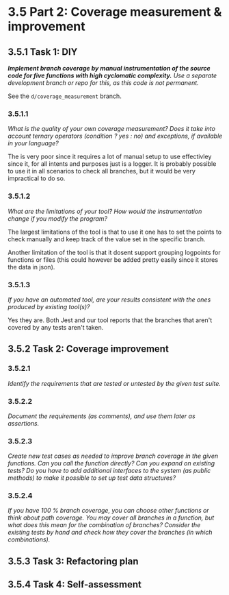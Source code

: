 # 3.5 Part 2: Coverage measurement & improvement

## 3.5.1 Task 1: DIY

_**Implement branch coverage by manual instrumentation of the source code for five functions with high cyclomatic complexity.** Use a separate development branch or repo for this, as this code is not permanent._

See the `d/coverage_measurement` branch.

### 3.5.1.1

_What is the quality of your own coverage measurement? Does it take into account ternary operators (condition ? yes : no) and exceptions, if available in your language?_

The is very poor since it requires a lot of manual setup to use effectivley since it, for all intents and purposes just is a logger. It is probably possible to use it in all scenarios to check all branches, but it would be very impractical to do so.

### 3.5.1.2

_What are the limitations of your tool? How would the instrumentation change if you modify the program?_

The largest limitations of the tool is that to use it one has to set the points to check manually and keep track of the value set in the specific branch.

Another limitation of the tool is that it dosent support grouping logpoints for functions or files (this could however be added pretty easily since it stores the data in json).

### 3.5.1.3

_If you have an automated tool, are your results consistent with the ones produced by existing tool(s)?_

Yes they are. Both Jest and our tool reports that the branches that aren't covered by any tests aren't taken.

## 3.5.2 Task 2: Coverage improvement

### 3.5.2.1

_Identify the requirements that are tested or untested by the given test suite._

### 3.5.2.2

_Document the requirements (as comments), and use them later as assertions._

### 3.5.2.3

_Create new test cases as needed to improve branch coverage in the given functions. Can you call the function directly? Can you expand on existing tests? Do you have to add additional interfaces to the system (as public methods) to make it possible to set up test data structures?_

### 3.5.2.4

_If you have 100 % branch coverage, you can choose other functions or think about path coverage. You may cover all branches in a function, but what does this mean for the combination of branches? Consider the existing tests by hand and check how they cover the branches (in which combinations)._

## 3.5.3 Task 3: Refactoring plan

## 3.5.4 Task 4: Self-assessment
